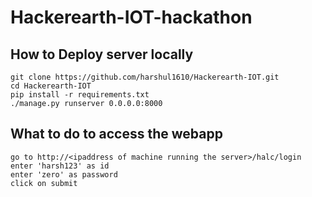 # Hackerearth-IOT-hackathon

## How to Deploy server locally
```
git clone https://github.com/harshul1610/Hackerearth-IOT.git
cd Hackerearth-IOT
pip install -r requirements.txt
./manage.py runserver 0.0.0.0:8000
```

## What to do to access the webapp
```
go to http://<ipaddress of machine running the server>/halc/login
enter 'harsh123' as id
enter 'zero' as password
click on submit
```
